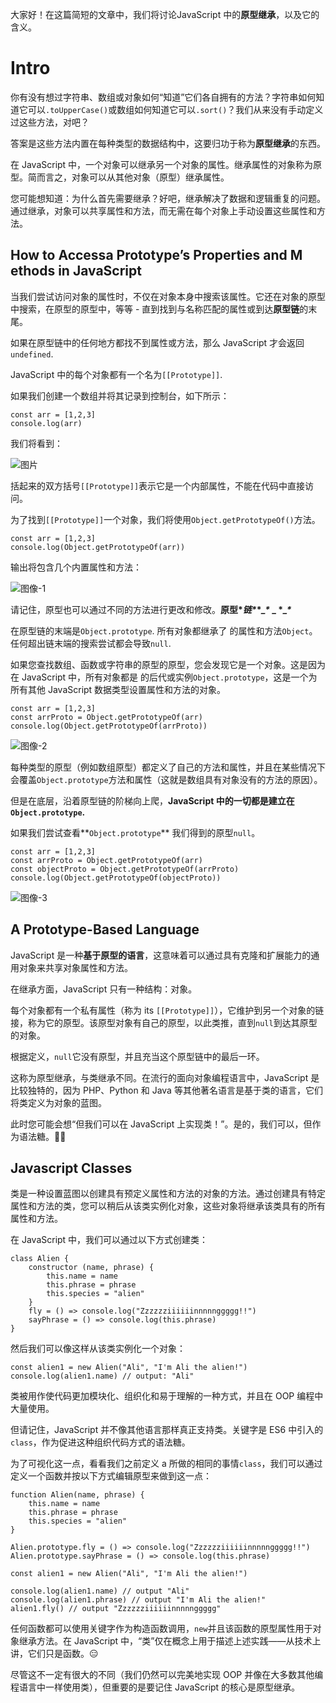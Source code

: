 大家好！在这篇简短的文章中，我们将讨论JavaScript 中的**原型继承**，以及它的含义。

# Intro

你有没有想过字符串、数组或对象如何“知道”它们各自拥有的方法？字符串如何知道它可以`.toUpperCase()`或数组如何知道它可以`.sort()`？我们从来没有手动定义过这些方法，对吧？

答案是这些方法内置在每种类型的数据结构中，这要归功于称为**原型继承**的东西。

在 JavaScript 中，一个对象可以继承另一个对象的属性。继承属性的对象称为原型。简而言之，对象可以从其他对象（原型）继承属性。

您可能想知道：为什么首先需要继承？好吧，继承解决了数据和逻辑重复的问题。通过继承，对象可以共享属性和方法，而无需在每个对象上手动设置这些属性和方法。

## How to Accessa Prototype’s Properties and M ethods  in JavaScript

当我们尝试访问对象的属性时，不仅在对象本身中搜索该属性。它还在对象的原型中搜索，在原型的原型中，等等 - 直到找到与名称匹配的属性或到达**原型链**的末尾。

如果在原型链中的任何地方都找不到属性或方法，那么 JavaScript 才会返回`undefined`.

JavaScript 中的每个对象都有一个名为`[[Prototype]]`.

如果我们创建一个数组并将其记录到控制台，如下所示：

```
const arr = [1,2,3]
console.log(arr)
```

我们将看到：

![图片](https://www.freecodecamp.org/news/content/images/2022/05/image.png)

括起来的双方括号`[[Prototype]]`表示它是一个内部属性，不能在代码中直接访问。

为了找到`[[Prototype]]`一个对象，我们将使用`Object.getPrototypeOf()`方法。

```
const arr = [1,2,3]
console.log(Object.getPrototypeOf(arr))
```

输出将包含几个内置属性和方法：

![图像-1](https://www.freecodecamp.org/news/content/images/2022/05/image-1.png)

请记住，原型也可以通过不同的方法进行更改和修改。**原型\**链\**\**_\** _ \**_\****

在原型链的末端是`Object.prototype`. 所有对象都继承了 的属性和方法`Object`。任何超出链末端的搜索尝试都会导致`null`.

如果您查找数组、函数或字符串的原型的原型，您会发现它是一个对象。这是因为在 JavaScript 中，所有对象都是 的后代或实例`Object.prototype`，这是一个为所有其他 JavaScript 数据类型设置属性和方法的对象。

```
const arr = [1,2,3]
const arrProto = Object.getPrototypeOf(arr)
console.log(Object.getPrototypeOf(arrProto))
```

![图像-2](https://www.freecodecamp.org/news/content/images/2022/05/image-2.png)

每种类型的原型（例如数组原型）都定义了自己的方法和属性，并且在某些情况下会覆盖`Object.prototype`方法和属性（这就是数组具有对象没有的方法的原因）。

但是在底层，沿着原型链的阶梯向上爬，**JavaScript 中的一切都是建立在`Object.prototype`.**

如果我们尝试查看**`Object.prototype`** 我们得到的原型`null`。

```
const arr = [1,2,3]
const arrProto = Object.getPrototypeOf(arr)
const objectProto = Object.getPrototypeOf(arrProto)
console.log(Object.getPrototypeOf(objectProto))
```

![图像-3](https://www.freecodecamp.org/news/content/images/2022/05/image-3.png)

## A Prototype-Based Language

JavaScript 是一种**基于原型的语言**，这意味着可以通过具有克隆和扩展能力的通用对象来共享对象属性和方法。

在继承方面，JavaScript 只有一种结构：对象。

每个对象都有一个私有属性（称为 its `[[Prototype]]`），它维护到另一个对象的链接，称为它的原型。该原型对象有自己的原型，以此类推，直到`null`到达其原型的对象。

根据定义，`null`它没有原型，并且充当这个原型链中的最后一环。

这称为原型继承，与类继承不同。在流行的面向对象编程语言中，JavaScript 是比较独特的，因为 PHP、Python 和 Java 等其他著名语言是基于类的语言，它们将类定义为对象的蓝图。

此时您可能会想“但我们可以在 JavaScript 上实现类！”。是的，我们可以，但作为语法糖。🤫🤔

## Javascript Classes

类是一种设置蓝图以创建具有预定义属性和方法的对象的方法。通过创建具有特定属性和方法的类，您可以稍后从该类实例化对象，这些对象将继承该类具有的所有属性和方法。

在 JavaScript 中，我们可以通过以下方式创建类：

```
class Alien {
    constructor (name, phrase) {
        this.name = name
        this.phrase = phrase
        this.species = "alien"
    }
    fly = () => console.log("Zzzzzziiiiiinnnnnggggg!!")
    sayPhrase = () => console.log(this.phrase)
}
```

然后我们可以像这样从该类实例化一个对象：

```
const alien1 = new Alien("Ali", "I'm Ali the alien!")
console.log(alien1.name) // output: "Ali"
```

类被用作使代码更加模块化、组织化和易于理解的一种方式，并且在 OOP 编程中大量使用。

但请记住，JavaScript 并不像其他语言那样真正支持类。关键字是 ES6 中引入的`class`，作为促进这种组织代码方式的语法糖。

为了可视化这一点，看看我们之前定义 a 所做的相同的事情`class`，我们可以通过定义一个函数并按以下方式编辑原型来做到这一点：

```
function Alien(name, phrase) {
    this.name = name
    this.phrase = phrase
    this.species = "alien"
}

Alien.prototype.fly = () => console.log("Zzzzzziiiiiinnnnnggggg!!")
Alien.prototype.sayPhrase = () => console.log(this.phrase)

const alien1 = new Alien("Ali", "I'm Ali the alien!")

console.log(alien1.name) // output "Ali"
console.log(alien1.phrase) // output "I'm Ali the alien!"
alien1.fly() // output "Zzzzzziiiiiinnnnnggggg"
```

任何函数都可以使用关键字作为构造函数调用，`new`并且该函数的原型属性用于对象继承方法。在 JavaScript 中，“类”仅在概念上用于描述上述实践——从技术上讲，它们只是函数。😑

尽管这不一定有很大的不同（我们仍然可以完美地实现 OOP 并像在大多数其他编程语言中一样使用类），但重要的是要记住 JavaScript 的核心是原型继承。